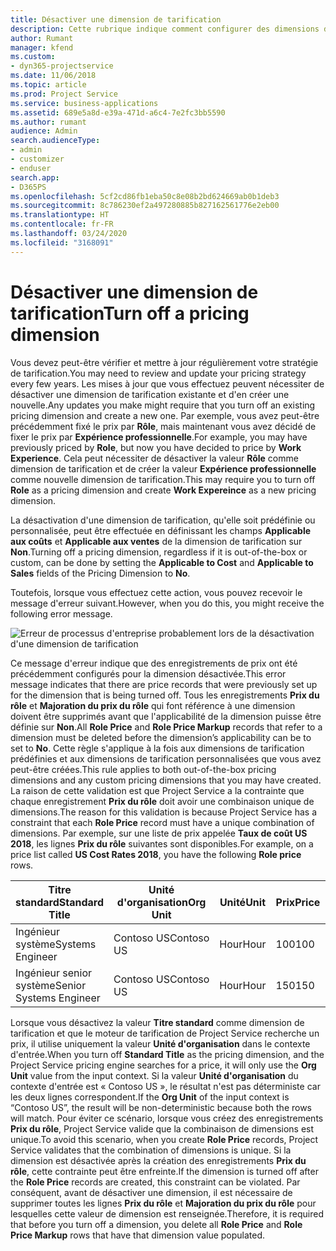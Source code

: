 ```yaml
---
title: Désactiver une dimension de tarification
description: Cette rubrique indique comment configurer des dimensions de tarification dans la solution Project Service.
author: Rumant
manager: kfend
ms.custom:
- dyn365-projectservice
ms.date: 11/06/2018
ms.topic: article
ms.prod: Project Service
ms.service: business-applications
ms.assetid: 689e5a8d-e39a-471d-a6c4-7e2fc3bb5590
ms.author: rumant
audience: Admin
search.audienceType:
- admin
- customizer
- enduser
search.app:
- D365PS
ms.openlocfilehash: 5cf2cd86fb1eba50c8e08b2bd624669ab0b1deb3
ms.sourcegitcommit: 8c786230ef2a497280885b827162561776e2eb00
ms.translationtype: HT
ms.contentlocale: fr-FR
ms.lasthandoff: 03/24/2020
ms.locfileid: "3168091"
---
```

# <a name="turn-off-a-pricing-dimension"></a><span data-ttu-id="e88a3-103">Désactiver une dimension de tarification</span><span class="sxs-lookup"><span data-stu-id="e88a3-103">Turn off a pricing dimension</span></span>

<span data-ttu-id="e88a3-104">Vous devez peut-être vérifier et mettre à jour régulièrement votre stratégie de tarification.</span><span class="sxs-lookup"><span data-stu-id="e88a3-104">You may need to review and update your pricing strategy every few years.</span></span> <span data-ttu-id="e88a3-105">Les mises à jour que vous effectuez peuvent nécessiter de désactiver une dimension de tarification existante et d'en créer une nouvelle.</span><span class="sxs-lookup"><span data-stu-id="e88a3-105">Any updates you make might require that you turn off an existing pricing dimension and create a new one.</span></span> <span data-ttu-id="e88a3-106">Par exemple, vous avez peut-être précédemment fixé le prix par **Rôle**, mais maintenant vous avez décidé de fixer le prix par **Expérience professionnelle**.</span><span class="sxs-lookup"><span data-stu-id="e88a3-106">For example, you may have previously priced by **Role**, but now you have decided to price by **Work Experience**.</span></span> <span data-ttu-id="e88a3-107">Cela peut nécessiter de désactiver la valeur **Rôle** comme dimension de tarification et de créer la valeur **Expérience professionnelle** comme nouvelle dimension de tarification.</span><span class="sxs-lookup"><span data-stu-id="e88a3-107">This may require you to turn off **Role** as a pricing dimension and create **Work Expereince** as a new pricing dimension.</span></span> 

<span data-ttu-id="e88a3-108">La désactivation d'une dimension de tarification, qu'elle soit prédéfinie ou personnalisée, peut être effectuée en définissant les champs **Applicable aux coûts** et **Applicable aux ventes** de la dimension de tarification sur **Non**.</span><span class="sxs-lookup"><span data-stu-id="e88a3-108">Turning off a pricing dimension, regardless if it is out-of-the-box or custom, can be done by setting the **Applicable to Cost** and **Applicable to Sales** fields of the Pricing Dimension to **No**.</span></span>

<span data-ttu-id="e88a3-109">Toutefois, lorsque vous effectuez cette action, vous pouvez recevoir le message d'erreur suivant.</span><span class="sxs-lookup"><span data-stu-id="e88a3-109">However, when you do this, you might receive the following error message.</span></span>

![Erreur de processus d'entreprise probablement lors de la désactivation d'une dimension de tarification](media/Business-Process-Error.png)


<span data-ttu-id="e88a3-111">Ce message d'erreur indique que des enregistrements de prix ont été précédemment configurés pour la dimension désactivée.</span><span class="sxs-lookup"><span data-stu-id="e88a3-111">This error message indicates that there are price records that were previously set up for the dimension that is being turned off.</span></span> <span data-ttu-id="e88a3-112">Tous les enregistrements **Prix du rôle** et **Majoration du prix du rôle** qui font référence à une dimension doivent être supprimés avant que l'applicabilité de la dimension puisse être définie sur **Non**.</span><span class="sxs-lookup"><span data-stu-id="e88a3-112">All **Role Price** and **Role Price Markup** records that refer to a dimension must be deleted before the dimension’s applicability can be to set to **No**.</span></span> <span data-ttu-id="e88a3-113">Cette règle s'applique à la fois aux dimensions de tarification prédéfinies et aux dimensions de tarification personnalisées que vous avez peut-être créées.</span><span class="sxs-lookup"><span data-stu-id="e88a3-113">This rule applies to both out-of-the-box pricing dimensions and any custom pricing dimensions that you may have created.</span></span> <span data-ttu-id="e88a3-114">La raison de cette validation est que Project Service a la contrainte que chaque enregistrement **Prix du rôle** doit avoir une combinaison unique de dimensions.</span><span class="sxs-lookup"><span data-stu-id="e88a3-114">The reason for this validation is because Project Service has a constraint that each **Role Price** record must have a unique combination of dimensions.</span></span> <span data-ttu-id="e88a3-115">Par exemple, sur une liste de prix appelée **Taux de coût US 2018**, les lignes **Prix du rôle** suivantes sont disponibles.</span><span class="sxs-lookup"><span data-stu-id="e88a3-115">For example, on a price list called **US Cost Rates 2018**, you have the following **Role price** rows.</span></span> 

| <span data-ttu-id="e88a3-116">Titre standard</span><span class="sxs-lookup"><span data-stu-id="e88a3-116">Standard Title</span></span>         | <span data-ttu-id="e88a3-117">Unité d'organisation</span><span class="sxs-lookup"><span data-stu-id="e88a3-117">Org Unit</span></span>    |<span data-ttu-id="e88a3-118">Unité</span><span class="sxs-lookup"><span data-stu-id="e88a3-118">Unit</span></span>   |<span data-ttu-id="e88a3-119">Prix</span><span class="sxs-lookup"><span data-stu-id="e88a3-119">Price</span></span>  |<span data-ttu-id="e88a3-120">Devise</span><span class="sxs-lookup"><span data-stu-id="e88a3-120">Currency</span></span>  |
| -----------------------|-------------|-------|-------|----------|
| <span data-ttu-id="e88a3-121">Ingénieur système</span><span class="sxs-lookup"><span data-stu-id="e88a3-121">Systems Engineer</span></span>|<span data-ttu-id="e88a3-122">Contoso US</span><span class="sxs-lookup"><span data-stu-id="e88a3-122">Contoso US</span></span>|<span data-ttu-id="e88a3-123">Hour</span><span class="sxs-lookup"><span data-stu-id="e88a3-123">Hour</span></span>| <span data-ttu-id="e88a3-124">100</span><span class="sxs-lookup"><span data-stu-id="e88a3-124">100</span></span>|<span data-ttu-id="e88a3-125">USD</span><span class="sxs-lookup"><span data-stu-id="e88a3-125">USD</span></span>|
| <span data-ttu-id="e88a3-126">Ingénieur senior système</span><span class="sxs-lookup"><span data-stu-id="e88a3-126">Senior Systems Engineer</span></span>|<span data-ttu-id="e88a3-127">Contoso US</span><span class="sxs-lookup"><span data-stu-id="e88a3-127">Contoso US</span></span>|<span data-ttu-id="e88a3-128">Hour</span><span class="sxs-lookup"><span data-stu-id="e88a3-128">Hour</span></span>| <span data-ttu-id="e88a3-129">150</span><span class="sxs-lookup"><span data-stu-id="e88a3-129">150</span></span>| <span data-ttu-id="e88a3-130">USD</span><span class="sxs-lookup"><span data-stu-id="e88a3-130">USD</span></span>|


<span data-ttu-id="e88a3-131">Lorsque vous désactivez la valeur **Titre standard** comme dimension de tarification et que le moteur de tarification de Project Service recherche un prix, il utilise uniquement la valeur **Unité d'organisation** dans le contexte d'entrée.</span><span class="sxs-lookup"><span data-stu-id="e88a3-131">When you turn off **Standard Title** as the pricing dimension, and the Project Service pricing engine searches for a price, it will only use the **Org Unit** value from the input context.</span></span> <span data-ttu-id="e88a3-132">Si la valeur **Unité d'organisation** du contexte d'entrée est « Contoso US », le résultat n'est pas déterministe car les deux lignes correspondent.</span><span class="sxs-lookup"><span data-stu-id="e88a3-132">If the **Org Unit** of the input context is “Contoso US”, the result will be non-deterministic because both the rows will match.</span></span> <span data-ttu-id="e88a3-133">Pour éviter ce scénario, lorsque vous créez des enregistrements **Prix du rôle**, Project Service valide que la combinaison de dimensions est unique.</span><span class="sxs-lookup"><span data-stu-id="e88a3-133">To avoid this scenario, when you create **Role Price** records, Project Service validates that the combination of dimensions is unique.</span></span> <span data-ttu-id="e88a3-134">Si la dimension est désactivée après la création des enregistrements **Prix du rôle**, cette contrainte peut être enfreinte.</span><span class="sxs-lookup"><span data-stu-id="e88a3-134">If the dimension is turned off after the **Role Price** records are created, this constraint can be violated.</span></span> <span data-ttu-id="e88a3-135">Par conséquent, avant de désactiver une dimension, il est nécessaire de supprimer toutes les lignes **Prix du rôle** et **Majoration du prix du rôle** pour lesquelles cette valeur de dimension est renseignée.</span><span class="sxs-lookup"><span data-stu-id="e88a3-135">Therefore, it is required that before you turn off a dimension, you delete all **Role Price** and **Role Price Markup** rows that have that dimension value populated.</span></span>

